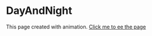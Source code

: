 # DayAndNight
This page created with animation.
[Click me to ee the page](https://miracerdin.github.io/DayAndNight/)
